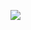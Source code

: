 <p>
  <img src="[https://readme-typing-svg.herokuapp.com?color=F70404&lines=dodger+is+cool;i+script+stuff;open+source+is+awesome+;fun+fact+i+like+the+dodgers;scripting+is+an+adventure;always++obfuscate+your+scripts+kids!;always+have+fun+while+making+games](https://readme-typing-svg.herokuapp.com?duration=3000&color=F7F7F7&center=true&vCenter=true&lines=Obfuscator+Plus!;Javascript+needs+to+be+protected;Best+Obfuscator+for+JS;DevDodger+is+cool">
</p>
